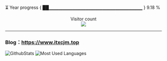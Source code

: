 ⏳ Year progress { ██▁▁▁▁▁▁▁▁▁▁▁▁▁▁▁▁▁▁▁▁▁▁▁▁▁▁▁▁ } 9.18 %
<p align="center"> 
  Visitor count<br>
  <img src="https://profile-counter.glitch.me/itxcjm/count.svg" />
</p>

---
### Blog：https://www.itxcjm.top
![GithubStats](https://github-readme-stats.vercel.app/api?username=itxcjm&show_icons=true&theme=light&layout=compact&locale=cn&include_all_commits=true)
![Most Used Languages](https://github-readme-stats.vercel.app/api/top-langs/?username=itxcjm&theme=light&layout=compact)

